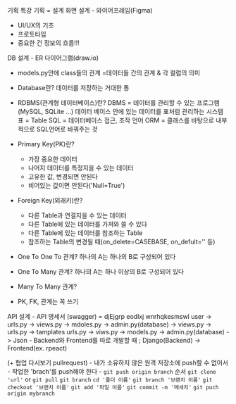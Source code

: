 기획 특강
기획 = 설계
화면 설계 - 와이어프레임(Figma)
- UI/UX의  기초
- 프로토타입
- 중요한 건 정보의 흐름!!!

DB 설계 - ER 다이어그램(draw.io)
- models.py안에 class들의 관계 =데이터들 간의 관계 & 각 컬럼의 의미
- Database란?
데이터를 저장하는 거대한 통

- RDBMS(관계형 데이터베이스)란?
DBMS = 데이터를 관리할 수 있는 프로그램(MySQL, SQLite ...)
데이터 베이스 안에 있는 데이터를 표처럼 관리하는 시스템
표 = Table
SQL = 데이터베이스 접근, 조작 언어
ORM = 클래스를 바탕으로 내부적으로 SQL언어로 바꿔주는 것

- Primary Key(PK)란?
    - 가장 중요한 데이터
    - 나머지 데이터를 특정지을 수 있는 데이터
    - 고유한 값, 변경되면 안된다
    - 비어있는 값이면 안된다('Null=True')

- Foreign Key(외래키)란?
    - 다른 Table과 연결지을 수 있는 데이터
    - 다른 Table에 있는 데이터를 가져와 쓸 수 있다
    - 다른 Table에 있는 데이터를 참조하는 Table
    - 참조하는 Table의 변경될 때(on_delete=CASEBASE, on_defult='' 등)

- One To One To 관계?
하나의 A는 하나의 B로 구성되어 있다
- One To Many 관계?
하나의 A는 하나 이상의 B로 구성되어 있다
- Many To Many 관계?
- PK, FK, 관계는 꼭 쓰기

API 설계 - API 명세서 (swagger) = djEjgrp eodlxj wnrhqkesmswl
    user -> urls.py -> views.py -> mdoles.py -> admin.py(database) -> views.py -> urls.py -> tamplates
    urls.py -> viws.py -> models.py -> admin.py(database) -> Json
    - Backend와 Frontend를 따로 개발할 때 ; Django(Backend) -> Frontend(ex. rpeact)

(+ 협업 다시보기 pullrequest)
    - 내가 소유하지 않은 원격 저장소에 push할 수 없어서
    - 작업한 'brach'를 push해야 한다
    - `git push origin branch`
순서
`git clone 'url'` or `git pull`
`git branch`
`cd '폴더 이름'`
`git branch '브랜치 이름'`
`git checkout '브랜치 이름'`
`git add '파일 이름'`
`git commit -m '메세지'`
`git puch origin mybranch`
